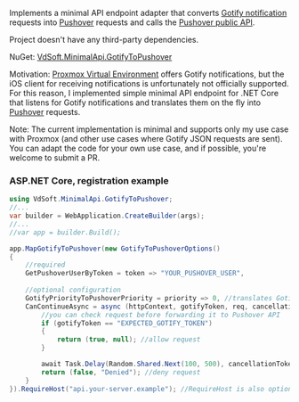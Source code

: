 Implements a minimal API endpoint adapter that converts [Gotify notification](https://gotify.net/) requests into [Pushover](https://pushover.net) requests and calls the [Pushover public API](https://pushover.net/api).

Project doesn't have any third-party dependencies.

NuGet: [VdSoft.MinimalApi.GotifyToPushover](https://www.nuget.org/packages/VdSoft.MinimalApi.GotifyToPushover/)

Motivation: [Proxmox Virtual Environment](https://www.proxmox.com) offers Gotify notifications, but the iOS client for receiving notifications is unfortunately not officially supported. For this reason, I implemented simple minimal API endpoint for .NET Core that listens for Gotify notifications and translates them on the fly into [Pushover](https://pushover.net) requests.

Note: The current implementation is minimal and supports only my use case with Proxmox (and other use cases where Gotify JSON requests are sent). You can adapt the code for your own use case, and if possible, you're welcome to submit a PR.

### ASP.NET Core, registration example

```csharp
using VdSoft.MinimalApi.GotifyToPushover;
//...
var builder = WebApplication.CreateBuilder(args);
//...
//var app = builder.Build();

app.MapGotifyToPushover(new GotifyToPushoverOptions()
{
    //required
    GetPushoverUserByToken = token => "YOUR_PUSHOVER_USER",
    
    //optional configuration
    GotifyPriorityToPushoverPriority = priority => 0, //translates Gotify priority to fixed Pushover priority 0
    CanContinueAsync = async (httpContext, gotifyToken, req, cancellationToken) => {
        //you can check request before forwarding it to Pushover API
        if (gotifyToken == "EXPECTED_GOTIFY_TOKEN")
        {
            return (true, null); //allow request
        }

        await Task.Delay(Random.Shared.Next(100, 500), cancellationToken);
        return (false, "Denied"); //deny request
    }
}).RequireHost("api.your-server.example"); //RequireHost is also optional

```
